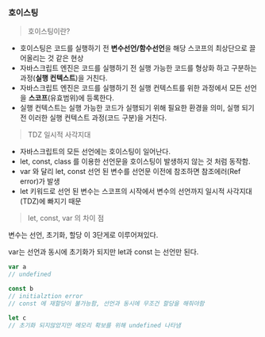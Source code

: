 ### 호이스팅

>호이스팅이란?

* 호이스팅은 코드를 실행하기 전 **변수선언/함수선언**을 해당 스코프의 최상단으로 끌어올리는 것 같은 현상
* 자바스크립트 엔진은 코드를 실행하기 전 실행 가능한 코드를 형상화 하고 구분하는 과정(**실행 컨텍스트**)을 거친다.
* 자바스크립트 엔진은 코드를 실행하기 전 실행 컨텍스트를 위한 과정에서 모든 선언을 **스코프**(유효범위)에 등록한다.
* 실행 컨텍스트는 실행 가능한 코드가 실행되기 위해 필요한 환경을 의미, 실행 되기전 이러한 실행 컨텍스트 과정(코드 구분)을 거친다.

>TDZ 일시적 사각지대

* 자바스크립트의 모든 선언에는 호이스팅이 일어난다.
* let, const, class 를 이용한 선언문을 호이스팅이 발생하지 않는 것 처럼 동작함.
* var 와 달리 let, const 선언 된 변수를 선언문 이전에 참조하면 참조에러(Ref error)가 발생
* let 키워드로 선언 된 변수는 스코프의 시작에서 변수의 선언까지 일시적 사각지대(TDZ)에 빠지기 때문

> let, const, var 의 차이 점

변수는 선언, 초기화, 할당 이 3단게로 이루어져있다. 

var는 선언과 동시에 초기화가 되지만 let과 const 는 선언만 된다.

```javascript
var a 
// undefined

const b 
// initialztion error 
// const 에 재할당이 불가능함, 선언과 동시에 무조건 할당을 해줘야함

let c
// 초기화 되지않았지만 메모리 확보를 위해 undefined 나타냄
```